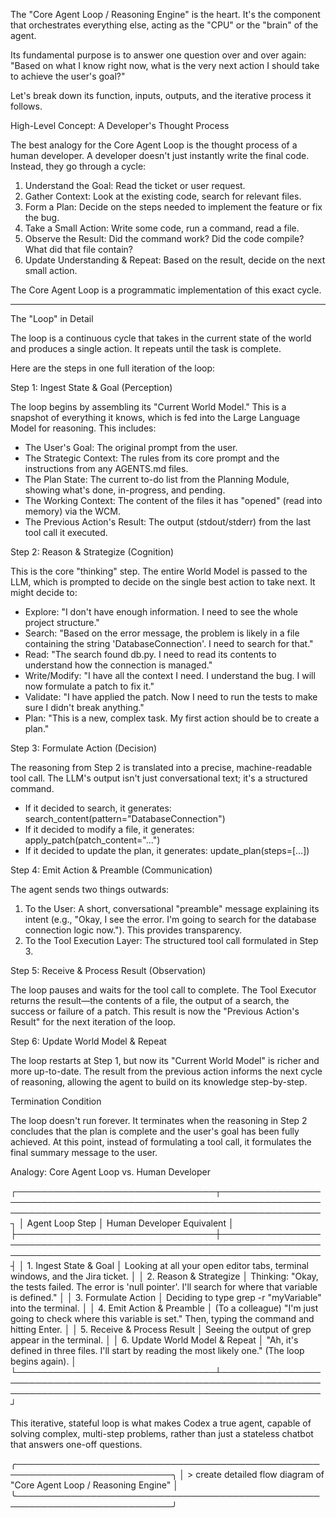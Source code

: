  The "Core Agent Loop / Reasoning Engine" is the heart. It's the component that orchestrates everything else, acting as the "CPU" or the "brain" of the agent.

Its fundamental purpose is to answer one question over and over again: "Based on what I know right now, what is the very next action I should take to achieve the user's goal?"

Let's break down its function, inputs, outputs, and the iterative process it follows.

High-Level Concept: A Developer's Thought Process

The best analogy for the Core Agent Loop is the thought process of a human developer. A developer doesn't just instantly write the final code. Instead, they go through a cycle:

1. Understand the Goal: Read the ticket or user request.
2. Gather Context: Look at the existing code, search for relevant files.
3. Form a Plan: Decide on the steps needed to implement the feature or fix the bug.
4. Take a Small Action: Write some code, run a command, read a file.
5. Observe the Result: Did the command work? Did the code compile? What did that file contain?
6. Update Understanding & Repeat: Based on the result, decide on the next small action.

The Core Agent Loop is a programmatic implementation of this exact cycle.

  ---

The "Loop" in Detail

The loop is a continuous cycle that takes in the current state of the world and produces a single action. It repeats until the task is complete.

Here are the steps in one full iteration of the loop:

Step 1: Ingest State & Goal (Perception)

The loop begins by assembling its "Current World Model." This is a snapshot of everything it knows, which is fed into the Large Language Model for reasoning. This includes:

* The User's Goal: The original prompt from the user.
* The Strategic Context: The rules from its core prompt and the instructions from any AGENTS.md files.
* The Plan State: The current to-do list from the Planning Module, showing what's done, in-progress, and pending.
* The Working Context: The content of the files it has "opened" (read into memory) via the WCM.
* The Previous Action's Result: The output (stdout/stderr) from the last tool call it executed.

Step 2: Reason & Strategize (Cognition)

This is the core "thinking" step. The entire World Model is passed to the LLM, which is prompted to decide on the single best action to take next. It might decide to:

* Explore: "I don't have enough information. I need to see the whole project structure."
* Search: "Based on the error message, the problem is likely in a file containing the string 'DatabaseConnection'. I need to search for that."
* Read: "The search found db.py. I need to read its contents to understand how the connection is managed."
* Write/Modify: "I have all the context I need. I understand the bug. I will now formulate a patch to fix it."
* Validate: "I have applied the patch. Now I need to run the tests to make sure I didn't break anything."
* Plan: "This is a new, complex task. My first action should be to create a plan."

Step 3: Formulate Action (Decision)

The reasoning from Step 2 is translated into a precise, machine-readable tool call. The LLM's output isn't just conversational text; it's a structured command.

* If it decided to search, it generates: search_content(pattern="DatabaseConnection")
* If it decided to modify a file, it generates: apply_patch(patch_content="...")
* If it decided to update the plan, it generates: update_plan(steps=[...])

Step 4: Emit Action & Preamble (Communication)

The agent sends two things outwards:

1. To the User: A short, conversational "preamble" message explaining its intent (e.g., "Okay, I see the error. I'm going to search for the database connection logic now."). This provides transparency.
2. To the Tool Execution Layer: The structured tool call formulated in Step 3.

Step 5: Receive & Process Result (Observation)

The loop pauses and waits for the tool call to complete. The Tool Executor returns the result—the contents of a file, the output of a search, the success or failure of a patch. This result is now the
"Previous Action's Result" for the next iteration of the loop.

Step 6: Update World Model & Repeat

The loop restarts at Step 1, but now its "Current World Model" is richer and more up-to-date. The result from the previous action informs the next cycle of reasoning, allowing the agent to build on its
knowledge step-by-step.

Termination Condition

The loop doesn't run forever. It terminates when the reasoning in Step 2 concludes that the plan is complete and the user's goal has been fully achieved. At this point, instead of formulating a tool call,
it formulates the final summary message to the user.

Analogy: Core Agent Loop vs. Human Developer


┌────────────────────────────────┬────────────────────────────────────────────────────────────────────────────────────────────────────────────────────┐
│ Agent Loop Step                │ Human Developer Equivalent                                                                                         │
├────────────────────────────────┼────────────────────────────────────────────────────────────────────────────────────────────────────────────────────┤
│ 1. Ingest State & Goal         │ Looking at all your open editor tabs, terminal windows, and the Jira ticket.                                       │
│ 2. Reason & Strategize         │ Thinking: "Okay, the tests failed. The error is 'null pointer'. I'll search for where that variable is defined."   │
│ 3. Formulate Action            │ Deciding to type grep -r "myVariable" into the terminal.                                                           │
│ 4. Emit Action & Preamble      │ (To a colleague) "I'm just going to check where this variable is set." Then, typing the command and hitting Enter. │
│ 5. Receive & Process Result    │ Seeing the output of grep appear in the terminal.                                                                  │
│ 6. Update World Model & Repeat │ "Ah, it's defined in three files. I'll start by reading the most likely one." (The loop begins again).             │
└────────────────────────────────┴────────────────────────────────────────────────────────────────────────────────────────────────────────────────────┘


This iterative, stateful loop is what makes Codex a true agent, capable of solving complex, multi-step problems, rather than just a stateless chatbot that answers one-off questions.

╭───────────────────────────────────────────────────────────────────────────╮
│  > create detailed flow diagram of  "Core Agent Loop / Reasoning Engine"  │
╰───────────────────────────────────────────────────────────────────────────╯
